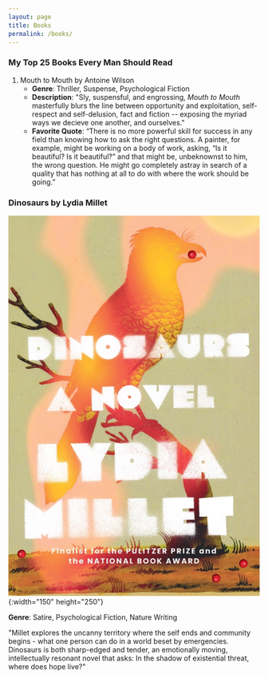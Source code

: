 ```yaml
---
layout: page
title: Books
permalink: /books/
---
```

### My Top 25 Books Every Man Should Read

1. Mouth to Mouth by Antoine Wilson
    - **Genre**: Thriller, Suspense, Psychological Fiction
    - **Description**: "Sly, suspensful, and engrossing, *Mouth to Mouth* masterfully blurs the line between opportunity and exploitation, self-respect and self-delusion, fact and fiction -- exposing the myriad ways we decieve one another, and ourselves."
    - **Favorite Quote**: “There is no more powerful skill for success in any field than knowing how to ask the right questions. A painter, for example, might be working on a body of work, asking, “Is it beautiful? Is it beautiful?” and that might be, unbeknownst to him, the wrong question. He might go completely astray in search of a quality that has nothing at all to do with where the work should be going.”

### Dinosaurs by Lydia Millet

![Dinosaurs](/images/dinosaurs.jpg){:width="150" height="250"}

**Genre**: Satire, Psychological Fiction, Nature Writing

"Millet explores the uncanny territory where the self ends and community begins - what one person can do in a world beset by emergencies. Dinosaurs is both sharp-edged and tender, an emotionally moving, intellectually resonant novel that asks: In the shadow of existential threat, where does hope live?"

